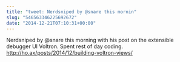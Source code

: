 ```yaml
---
title: "tweet: Nerdsniped by @snare this mornin"
slug: "546563346225692672"
date: "2014-12-21T07:10:31+00:00"
---
```

Nerdsniped by @snare this morning with his post on the extensible debugger UI Voltron. Spent rest of day coding.  http://ho.ax/posts/2014/12/building-voltron-views/